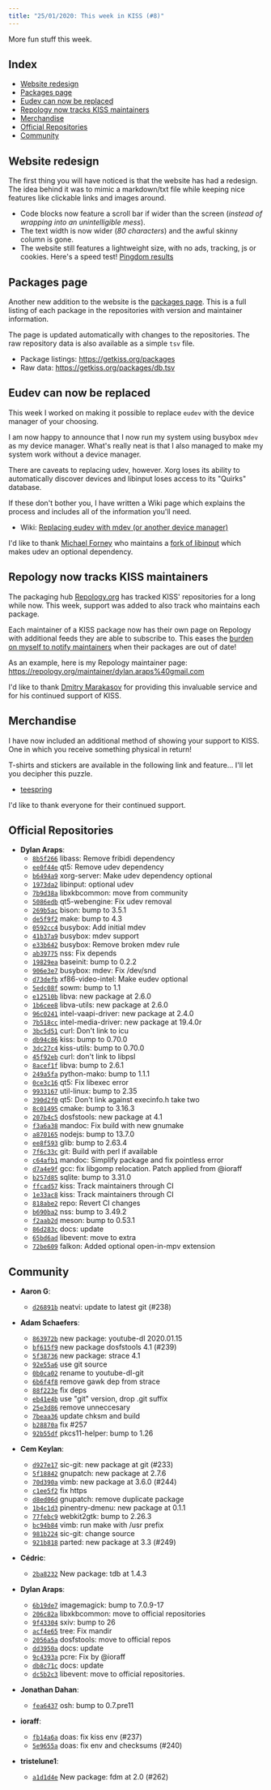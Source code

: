 ```yaml
---
title: "25/01/2020: This week in KISS (#8)"
---
```


More fun stuff this week.

## Index

<!-- vim-markdown-toc GFM -->

* [Website redesign](#website-redesign)
* [Packages page](#packages-page)
* [Eudev can now be replaced](#eudev-can-now-be-replaced)
* [Repology now tracks KISS maintainers](#repology-now-tracks-kiss-maintainers)
* [Merchandise](#merchandise)
* [Official Repositories](#official-repositories)
* [Community](#community)

<!-- vim-markdown-toc -->


## Website redesign

The first thing you will have noticed is that the website has had a redesign. The idea behind it was to mimic a markdown/txt file while keeping nice features like clickable links and images around.

- Code blocks now feature a scroll bar if wider than the screen (*instead of wrapping into an unintelligible mess*).
- The text width is now wider (*80 characters*) and the awful skinny column is gone.
- The website still features a lightweight size, with no ads, tracking, js or cookies. Here's a speed test! [Pingdom results](https://tools.pingdom.com/#5bf78e6f4e400000)


## Packages page

Another new addition to the website is the [packages page](/packages). This is a full listing of each package in the repositories with version and maintainer information.

The page is updated automatically with changes to the repositories. The raw repository data is also available as a simple `tsv` file.

- Package listings: <https://getkiss.org/packages>
- Raw data: <https://getkiss.org/packages/db.tsv>


## Eudev can now be replaced

This week I worked on making it possible to replace `eudev` with the device manager of your choosing.

I am now happy to announce that I now run my system using busybox `mdev` as my device manager. What's really neat is that I also managed to make my system work without a device manager.

There are caveats to replacing udev, however. Xorg loses its ability to automatically discover devices and libinput loses access to its "Quirks" database.

If these don't bother you, I have written a Wiki page which explains the process and includes all of the information you'll need.

- Wiki: [Replacing eudev with mdev (or another device manager)](https://getkiss.org/wiki/replacing-eudev-with-mdev-(or-another-device-manager))

I'd like to thank [Michael Forney](https://github.com/michaelforney) who maintains a [fork of libinput](https://github.com/oasislinux/libinput/tree/no-udev) which makes udev an optional dependency.


## Repology now tracks KISS maintainers

The packaging hub [Repology.org](https://repology.org/) has tracked KISS' repositories for a long while now. This week, support was added to also track who maintains each package.

Each maintainer of a KISS package now has their own page on Repology with additional feeds they are able to subscribe to. This eases the [burden on myself to notify maintainers](https://github.com/kisslinux/community/issues?q=is%3Aissue+out+of+date+is%3Aclosed) when their packages are out of date!

As an example, here is my Repology maintainer page: https://repology.org/maintainer/dylan.araps%40gmail.com

I'd like to thank [Dmitry Marakasov](https://github.com/AMDmi3) for providing this invaluable service and for his continued support of KISS.


## Merchandise

I have now included an additional method of showing your support to KISS. One in which you receive something physical in return!

T-shirts and stickers are available in the following link and feature... I'll let you decipher this puzzle.

- [teespring](https://teespring.com/kiss0?pid=389)

I'd like to thank everyone for their continued support.


## Official Repositories

- **Dylan Araps**:
    - [`8b5f266`](https://github.com/kisslinux/repo/commit/8b5f266) libass: Remove fribidi dependency
    - [`ee0f44e`](https://github.com/kisslinux/repo/commit/ee0f44e) qt5: Remove udev dependency
    - [`b6494a9`](https://github.com/kisslinux/repo/commit/b6494a9) xorg-server: Make udev dependency optional
    - [`1973da2`](https://github.com/kisslinux/repo/commit/1973da2) libinput: optional udev
    - [`7b9d38a`](https://github.com/kisslinux/repo/commit/7b9d38a) libxkbcommon: move from community
    - [`5086edb`](https://github.com/kisslinux/repo/commit/5086edb) qt5-webengine: Fix udev removal
    - [`269b5ac`](https://github.com/kisslinux/repo/commit/269b5ac) bison: bump to 3.5.1
    - [`de5f9f2`](https://github.com/kisslinux/repo/commit/de5f9f2) make: bump to 4.3
    - [`0592cc4`](https://github.com/kisslinux/repo/commit/0592cc4) busybox: Add initial mdev
    - [`41b37a9`](https://github.com/kisslinux/repo/commit/41b37a9) busybox: mdev support
    - [`e33b642`](https://github.com/kisslinux/repo/commit/e33b642) busybox: Remove broken mdev rule
    - [`ab39775`](https://github.com/kisslinux/repo/commit/ab39775) nss: Fix depends
    - [`19829ea`](https://github.com/kisslinux/repo/commit/19829ea) baseinit: bump to 0.2.2
    - [`906e3e7`](https://github.com/kisslinux/repo/commit/906e3e7) busybox: mdev: Fix /dev/snd
    - [`d73defb`](https://github.com/kisslinux/repo/commit/d73defb) xf86-video-intel: Make eudev optional
    - [`5edc08f`](https://github.com/kisslinux/repo/commit/5edc08f) sowm: bump to 1.1
    - [`e12510b`](https://github.com/kisslinux/repo/commit/e12510b) libva: new package at 2.6.0
    - [`1b6cee8`](https://github.com/kisslinux/repo/commit/1b6cee8) libva-utils: new package at 2.6.0
    - [`96c0241`](https://github.com/kisslinux/repo/commit/96c0241) intel-vaapi-driver: new package at 2.4.0
    - [`7b518cc`](https://github.com/kisslinux/repo/commit/7b518cc) intel-media-driver: new package at 19.4.0r
    - [`3bc5d51`](https://github.com/kisslinux/repo/commit/3bc5d51) curl: Don't link to icu
    - [`db94c86`](https://github.com/kisslinux/repo/commit/db94c86) kiss: bump to 0.70.0
    - [`3dc27c4`](https://github.com/kisslinux/repo/commit/3dc27c4) kiss-utils: bump to 0.70.0
    - [`45f92eb`](https://github.com/kisslinux/repo/commit/45f92eb) curl: don't link to libpsl
    - [`8acef1f`](https://github.com/kisslinux/repo/commit/8acef1f) libva: bump to 2.6.1
    - [`249a5fa`](https://github.com/kisslinux/repo/commit/249a5fa) python-mako: bump to 1.1.1
    - [`0ce3c16`](https://github.com/kisslinux/repo/commit/0ce3c16) qt5: Fix libexec error
    - [`9933167`](https://github.com/kisslinux/repo/commit/9933167) util-linux: bump to 2.35
    - [`390d2f0`](https://github.com/kisslinux/repo/commit/390d2f0) qt5: Don't link against execinfo.h take two
    - [`8c01495`](https://github.com/kisslinux/repo/commit/8c01495) cmake: bump to 3.16.3
    - [`207b4c5`](https://github.com/kisslinux/repo/commit/207b4c5) dosfstools: new package at 4.1
    - [`f3a6a38`](https://github.com/kisslinux/repo/commit/f3a6a38) mandoc: Fix build with new gnumake
    - [`a870165`](https://github.com/kisslinux/repo/commit/a870165) nodejs: bump to 13.7.0
    - [`ee8f593`](https://github.com/kisslinux/repo/commit/ee8f593) glib: bump to 2.63.4
    - [`7f6c33c`](https://github.com/kisslinux/repo/commit/7f6c33c) git: Build with perl if available
    - [`c64afb1`](https://github.com/kisslinux/repo/commit/c64afb1) mandoc: Simplify package and fix pointless error
    - [`d7a4e9f`](https://github.com/kisslinux/repo/commit/d7a4e9f) gcc: fix libgomp relocation. Patch applied from @ioraff
    - [`b257d85`](https://github.com/kisslinux/repo/commit/b257d85) sqlite: bump to 3.31.0
    - [`ffcad57`](https://github.com/kisslinux/repo/commit/ffcad57) kiss: Track maintainers through CI
    - [`1e33ac8`](https://github.com/kisslinux/repo/commit/1e33ac8) kiss: Track maintainers through CI
    - [`818abe2`](https://github.com/kisslinux/repo/commit/818abe2) repo: Revert CI changes
    - [`b690ba2`](https://github.com/kisslinux/repo/commit/b690ba2) nss: bump to 3.49.2
    - [`f2aab2d`](https://github.com/kisslinux/repo/commit/f2aab2d) meson: bump to 0.53.1
    - [`86d283c`](https://github.com/kisslinux/repo/commit/86d283c) docs: update
    - [`65bd6ad`](https://github.com/kisslinux/repo/commit/65bd6ad) libevent: move to extra
    - [`72be609`](https://github.com/kisslinux/repo/commit/72be609) falkon: Added optional open-in-mpv extension


## Community

- **Aaron G**:
    - [`d26891b`](https://github.com/kisslinux/community/commit/d26891b) neatvi: update to latest git (#238)

- **Adam Schaefers**:
    - [`863972b`](https://github.com/kisslinux/community/commit/863972b) new package: youtube-dl 2020.01.15
    - [`bf615f9`](https://github.com/kisslinux/community/commit/bf615f9) new package dosfstools 4.1 (#239)
    - [`5f38736`](https://github.com/kisslinux/community/commit/5f38736) new package: strace 4.1
    - [`92e55a6`](https://github.com/kisslinux/community/commit/92e55a6) use git source
    - [`0b0ca02`](https://github.com/kisslinux/community/commit/0b0ca02) rename to youtube-dl-git
    - [`6b6f4f8`](https://github.com/kisslinux/community/commit/6b6f4f8) remove gawk dep from strace
    - [`88f223e`](https://github.com/kisslinux/community/commit/88f223e) fix deps
    - [`eb41e4b`](https://github.com/kisslinux/community/commit/eb41e4b) use "git" version, drop .git suffix
    - [`25e3d86`](https://github.com/kisslinux/community/commit/25e3d86) remove unneccesary
    - [`7beaa36`](https://github.com/kisslinux/community/commit/7beaa36) update chksm and build
    - [`b28870a`](https://github.com/kisslinux/community/commit/b28870a) fix #257
    - [`92b55df`](https://github.com/kisslinux/community/commit/92b55df) pkcs11-helper: bump to 1.26

- **Cem Keylan**:
    - [`d927e17`](https://github.com/kisslinux/community/commit/d927e17) sic-git: new package at git (#233)
    - [`5f18842`](https://github.com/kisslinux/community/commit/5f18842) gnupatch: new package at 2.7.6
    - [`70d390a`](https://github.com/kisslinux/community/commit/70d390a) vimb: new package at 3.6.0 (#244)
    - [`c1ee5f2`](https://github.com/kisslinux/community/commit/c1ee5f2) fix https
    - [`d8ed06d`](https://github.com/kisslinux/community/commit/d8ed06d) gnupatch: remove duplicate package
    - [`1b4c1d3`](https://github.com/kisslinux/community/commit/1b4c1d3) pinentry-dmenu: new package at 0.1.1
    - [`77febc9`](https://github.com/kisslinux/community/commit/77febc9) webkit2gtk: bump to 2.26.3
    - [`bc94b84`](https://github.com/kisslinux/community/commit/bc94b84) vimb: run make with /usr prefix
    - [`981b224`](https://github.com/kisslinux/community/commit/981b224) sic-git: change source
    - [`921b818`](https://github.com/kisslinux/community/commit/921b818) parted: new package at 3.3 (#249)

- **Cédric**:
    - [`2ba8232`](https://github.com/kisslinux/community/commit/2ba8232) New package: tdb at 1.4.3

- **Dylan Araps**:
    - [`6b19de7`](https://github.com/kisslinux/community/commit/6b19de7) imagemagick: bump to 7.0.9-17
    - [`206c82a`](https://github.com/kisslinux/community/commit/206c82a) libxkbcommon: move to official repositories
    - [`9f43304`](https://github.com/kisslinux/community/commit/9f43304) sxiv: bump to 26
    - [`acf4e65`](https://github.com/kisslinux/community/commit/acf4e65) tree: Fix mandir
    - [`2056a5a`](https://github.com/kisslinux/community/commit/2056a5a) dosfstools: move to official repos
    - [`dd3950a`](https://github.com/kisslinux/community/commit/dd3950a) docs: update
    - [`9c4393a`](https://github.com/kisslinux/community/commit/9c4393a) pcre: Fix by @ioraff
    - [`db8c71c`](https://github.com/kisslinux/community/commit/db8c71c) docs: update
    - [`dc5b2c3`](https://github.com/kisslinux/community/commit/dc5b2c3) libevent: move to official repositories.

- **Jonathan Dahan**:
    - [`fea6437`](https://github.com/kisslinux/community/commit/fea6437) osh: bump to 0.7.pre11

- **ioraff**:
    - [`fb14a6a`](https://github.com/kisslinux/community/commit/fb14a6a) doas: fix kiss env (#237)
    - [`5e9655a`](https://github.com/kisslinux/community/commit/5e9655a) doas: fix env and checksums (#240)

- **tristelune1**:
    - [`a1d1d4e`](https://github.com/kisslinux/community/commit/a1d1d4e) New package: fdm at 2.0 (#262)

